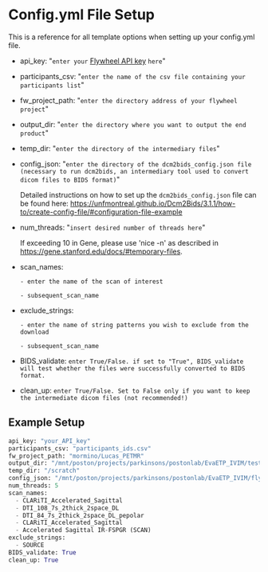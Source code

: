 # Config.yml File Setup

This is a reference for all template options when setting up your config.yml file.

* api_key: "`enter your` [Flywheel API key](API_key.md) `here`"
* participants_csv: "`enter the name of the csv file containing your participants list`"
* fw_project_path: "`enter the directory address of your flywheel project`"
* output_dir: "`enter the directory where you want to output the end product`"
* temp_dir: "`enter the directory of the intermediary files`"
* config_json: "`enter the directory of the dcm2bids_config.json file (necessary to run dcm2bids, an intermediary tool used to convert dicom files to BIDS format)`" 

    Detailed instructions on how to set up the `dcm2bids_config.json` file can be found here: <https://unfmontreal.github.io/Dcm2Bids/3.1.1/how-to/create-config-file/#configuration-file-example>

* num_threads: "`insert desired number of threads here`"

    If exceeding 10 in Gene, please use 'nice -n' as described in <https://gene.stanford.edu/docs/#temporary-files>.

* scan_names:

    `- enter the name of the scan of interest`

    `- subsequent_scan_name`

* exclude_strings: 

    `- enter the name of string patterns you wish to exclude from the download`
    
    `- subsequent_scan_name`

* BIDS_validate: `enter True/False. if set to "True", BIDS_validate will test whether the files were successfully converted to BIDS format.` 
* clean_up: `enter True/False. Set to False only if you want to keep the intermediate dicom files (not recommended!)`

## Example Setup
``` py linenums="1"
api_key: "your_API_key"  
participants_csv: "participants_ids.csv" 
fw_project_path: "mormino/Lucas_PETMR"
output_dir: "/mnt/poston/projects/parkinsons/postonlab/EvaETP_IVIM/test_fw_bids"
temp_dir: "/scratch"
config_json: "/mnt/poston/projects/parkinsons/postonlab/EvaETP_IVIM/flywheel_2_BIDS/dcm2bids_config.json"
num_threads: 5 
scan_names:
  - CLARiTI_Accelerated_Sagittal
  - DTI_108_7s_2thick_2space_DL
  - DTI_84_7s_2thick_2space_DL_pepolar 
  - CLARiTI_Accelerated_Sagittal
  - Accelerated Sagittal IR-FSPGR (SCAN)
exclude_strings:
  - SOURCE
BIDS_validate: True 
clean_up: True 
```